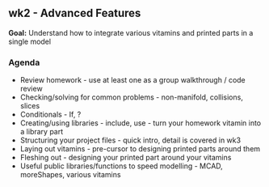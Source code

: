 ## wk2 - Advanced Features

**Goal:** Understand how to integrate various vitamins and printed parts in a single model

### Agenda

* Review homework - use at least one as a group walkthrough / code review
* Checking/solving for common problems - non-manifold, collisions, slices
* Conditionals - If, ?
* Creating/using libraries - include, use - turn your homework vitamin into a library part
* Structuring your project files - quick intro, detail is covered in wk3
* Laying out vitamins - pre-cursor to designing printed parts around them
* Fleshing out - designing your printed part around your vitamins
* Useful public libraries/functions to speed modelling - MCAD, moreShapes, various vitamins
